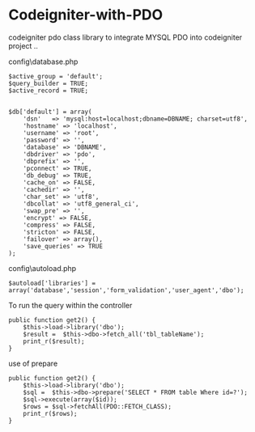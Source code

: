 # Codeigniter-with-PDO
codeigniter pdo class library
to integrate MYSQL PDO into codeigniter project ..

config\database.php

    $active_group = 'default';
    $query_builder = TRUE;
    $active_record = TRUE;


    $db['default'] = array(
        'dsn'	=> 'mysql:host=localhost;dbname=DBNAME; charset=utf8',
        'hostname' => 'localhost',
        'username' => 'root',
        'password' => '',
        'database' => 'DBNAME',
        'dbdriver' => 'pdo',
        'dbprefix' => '',
        'pconnect' => TRUE,
        'db_debug' => TRUE,
        'cache_on' => FALSE,
        'cachedir' => '',
        'char_set' => 'utf8',
        'dbcollat' => 'utf8_general_ci',
        'swap_pre' => '',
        'encrypt' => FALSE,
        'compress' => FALSE,
        'stricton' => FALSE,
        'failover' => array(),
        'save_queries' => TRUE
    );

config\autoload.php

    $autoload['libraries'] = array('database','session','form_validation','user_agent','dbo');


To run the query within the controller

    public function get2() {
        $this->load->library('dbo');
        $result =  $this->dbo->fetch_all('tbl_tableName');
        print_r($result);
    }

use of prepare

    public function get2() {
        $this->load->library('dbo');
        $sql =  $this->dbo->prepare('SELECT * FROM table Where id=?');
        $sql->execute(array($id));
        $rows = $sql->fetchAll(PDO::FETCH_CLASS);
        print_r($rows);        
    }

